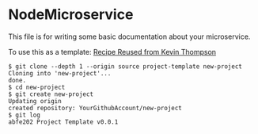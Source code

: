 # NodeMicroservice
This file is for writing some basic documentation about your microservice.

To use this as a template:
[Recipe Reused from Kevin Thompson](http://kevinthompson.info/blog/2013/11/11/using-git-repos-as-project-templates.html)
```
$ git clone --depth 1 --origin source project-template new-project
Cloning into 'new-project'...
done.
$ cd new-project
$ git create new-project
Updating origin
created repository: YourGithubAccount/new-project
$ git log
abfe202 Project Template v0.0.1
```
